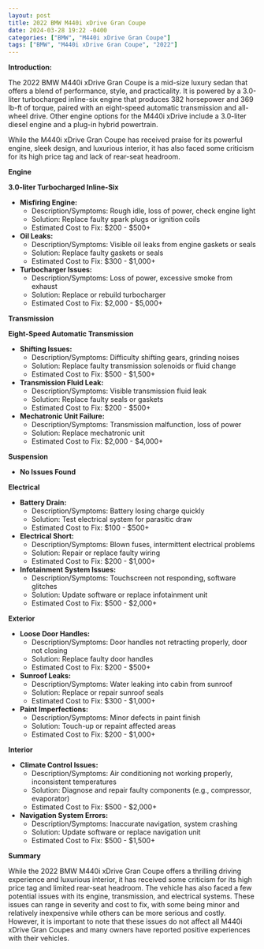 ```yaml
---
layout: post
title: 2022 BMW M440i xDrive Gran Coupe
date: 2024-03-28 19:22 -0400
categories: ["BMW", "M440i xDrive Gran Coupe"]
tags: ["BMW", "M440i xDrive Gran Coupe", "2022"]
---
```

**Introduction:**

The 2022 BMW M440i xDrive Gran Coupe is a mid-size luxury sedan that offers a blend of performance, style, and practicality. It is powered by a 3.0-liter turbocharged inline-six engine that produces 382 horsepower and 369 lb-ft of torque, paired with an eight-speed automatic transmission and all-wheel drive. Other engine options for the M440i xDrive include a 3.0-liter diesel engine and a plug-in hybrid powertrain.

While the M440i xDrive Gran Coupe has received praise for its powerful engine, sleek design, and luxurious interior, it has also faced some criticism for its high price tag and lack of rear-seat headroom.

**Engine**

**3.0-liter Turbocharged Inline-Six**

* **Misfiring Engine:**
    * Description/Symptoms: Rough idle, loss of power, check engine light
    * Solution: Replace faulty spark plugs or ignition coils
    * Estimated Cost to Fix: $200 - $500+
* **Oil Leaks:**
    * Description/Symptoms: Visible oil leaks from engine gaskets or seals
    * Solution: Replace faulty gaskets or seals
    * Estimated Cost to Fix: $300 - $1,000+
* **Turbocharger Issues:**
    * Description/Symptoms: Loss of power, excessive smoke from exhaust
    * Solution: Replace or rebuild turbocharger
    * Estimated Cost to Fix: $2,000 - $5,000+

**Transmission**

**Eight-Speed Automatic Transmission**

* **Shifting Issues:**
    * Description/Symptoms: Difficulty shifting gears, grinding noises
    * Solution: Replace faulty transmission solenoids or fluid change
    * Estimated Cost to Fix: $500 - $1,500+
* **Transmission Fluid Leak:**
    * Description/Symptoms: Visible transmission fluid leak
    * Solution: Replace faulty seals or gaskets
    * Estimated Cost to Fix: $200 - $500+
* **Mechatronic Unit Failure:**
    * Description/Symptoms: Transmission malfunction, loss of power
    * Solution: Replace mechatronic unit
    * Estimated Cost to Fix: $2,000 - $4,000+

**Suspension**

* **No Issues Found**

**Electrical**

* **Battery Drain:**
    * Description/Symptoms: Battery losing charge quickly
    * Solution: Test electrical system for parasitic draw
    * Estimated Cost to Fix: $100 - $500+
* **Electrical Short:**
    * Description/Symptoms: Blown fuses, intermittent electrical problems
    * Solution: Repair or replace faulty wiring
    * Estimated Cost to Fix: $200 - $1,000+
* **Infotainment System Issues:**
    * Description/Symptoms: Touchscreen not responding, software glitches
    * Solution: Update software or replace infotainment unit
    * Estimated Cost to Fix: $500 - $2,000+

**Exterior**

* **Loose Door Handles:**
    * Description/Symptoms: Door handles not retracting properly, door not closing
    * Solution: Replace faulty door handles
    * Estimated Cost to Fix: $200 - $500+
* **Sunroof Leaks:**
    * Description/Symptoms: Water leaking into cabin from sunroof
    * Solution: Replace or repair sunroof seals
    * Estimated Cost to Fix: $300 - $1,000+
* **Paint Imperfections:**
    * Description/Symptoms: Minor defects in paint finish
    * Solution: Touch-up or repaint affected areas
    * Estimated Cost to Fix: $200 - $1,000+

**Interior**

* **Climate Control Issues:**
    * Description/Symptoms: Air conditioning not working properly, inconsistent temperatures
    * Solution: Diagnose and repair faulty components (e.g., compressor, evaporator)
    * Estimated Cost to Fix: $500 - $2,000+
* **Navigation System Errors:**
    * Description/Symptoms: Inaccurate navigation, system crashing
    * Solution: Update software or replace navigation unit
    * Estimated Cost to Fix: $500 - $1,500+

**Summary**

While the 2022 BMW M440i xDrive Gran Coupe offers a thrilling driving experience and luxurious interior, it has received some criticism for its high price tag and limited rear-seat headroom. The vehicle has also faced a few potential issues with its engine, transmission, and electrical systems. These issues can range in severity and cost to fix, with some being minor and relatively inexpensive while others can be more serious and costly. However, it is important to note that these issues do not affect all M440i xDrive Gran Coupes and many owners have reported positive experiences with their vehicles.
